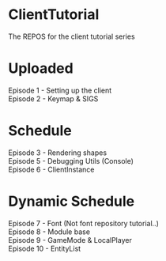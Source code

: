 # ClientTutorial
The REPOS for the client tutorial series

# Uploaded
Episode 1 - Setting up the client<br/>
Episode 2 - Keymap & SIGS<br/>

# Schedule
Episode 3 - Rendering shapes<br/>
Episode 5 - Debugging Utils (Console)<br/>
Episode 6 - ClientInstance<br/>

# Dynamic Schedule
Episode 7 - Font (Not font repository tutorial..)<br/>
Episode 8 - Module base<br/>
Episode 9 - GameMode & LocalPlayer<br/>
Episode 10 - EntityList<br/>
